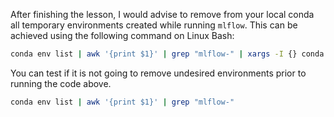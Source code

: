 After finishing the lesson, I would advise to remove from your local conda all temporary environments created while running `mlflow`.
This can be achieved using the following command on Linux Bash:

```sh
conda env list | awk '{print $1}' | grep "mlflow-" | xargs -I {} conda env remove -n {} -y
```

You can test if it is not going to remove undesired environments prior to running the code above.

```sh
conda env list | awk '{print $1}' | grep "mlflow-"
```
